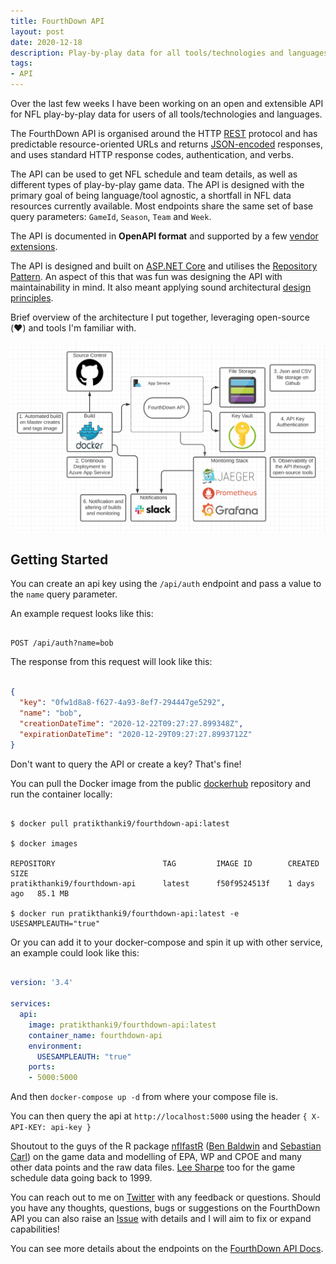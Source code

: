 ```yaml
---
title: FourthDown API
layout: post
date: 2020-12-18
description: Play-by-play data for all tools/technologies and languages.
tags:
- API
---
```


Over the last few weeks I have been working on an open and extensible API for NFL play-by-play data 
for users of all tools/technologies and languages.

The FourthDown API is organised around the HTTP [REST](https://en.wikipedia.org/wiki/Representational_state_transfer) 
protocol and has predictable resource-oriented URLs and returns [JSON-encoded](http://www.json.org/) responses,
and uses standard HTTP response codes, authentication, and verbs.

The API can be used to get NFL schedule and team details, as well as different types of play-by-play 
game data. The API is designed with the primary goal of being language/tool agnostic, a shortfall in NFL 
data resources currently available. Most endpoints share the same set of base query parameters: 
`GameId`, `Season`, `Team` and `Week`.

The API is documented in **OpenAPI format** and supported by a few 
[vendor extensions](https://github.com/Redocly/redoc/blob/master/docs/redoc-vendor-extensions.md).

The API is designed and built on [ASP.NET Core](https://docs.microsoft.com/en-us/aspnet/core/introduction-to-aspnet-core?view=aspnetcore-5.0) 
and utilises the [Repository Pattern](https://deviq.com/repository-pattern/). An aspect of this that was 
fun was designing the API with maintainability in mind. It also meant applying sound architectural 
[design principles](https://docs.microsoft.com/en-us/dotnet/architecture/modern-web-apps-azure/architectural-principles).

Brief overview of the architecture I put together, leveraging open-source (❤️) and tools I'm familiar with.

![fourthdown-api](./fourthdown-architecture.png)

## Getting Started

You can create an api key using the `/api/auth` endpoint and pass a value to the `name` query parameter.

An example request looks like this:

```shell

POST /api/auth?name=bob

```

The response from this request will look like this:

```json

{
  "key": "0fw1d8a8-f627-4a93-8ef7-294447ge5292",
  "name": "bob",
  "creationDateTime": "2020-12-22T09:27:27.899348Z",
  "expirationDateTime": "2020-12-29T09:27:27.8993712Z"
}

```

Don't want to query the API or create a key? That's fine!

You can pull the Docker image from the public [dockerhub](https://hub.docker.com/repository/docker/pratikthanki9/fourthdown-api) 
repository and run the container locally:

```shell

$ docker pull pratikthanki9/fourthdown-api:latest

$ docker images

REPOSITORY                        TAG         IMAGE ID        CREATED      SIZE
pratikthanki9/fourthdown-api      latest      f50f9524513f    1 days ago   85.1 MB

$ docker run pratikthanki9/fourthdown-api:latest -e USESAMPLEAUTH="true"

```

Or you can add it to your docker-compose and spin it up with other service, an example could look like this:

```yml

version: '3.4'

services:
  api:
    image: pratikthanki9/fourthdown-api:latest
    container_name: fourthdown-api
    environment:
      USESAMPLEAUTH: "true"
    ports:
    - 5000:5000

```

And then `docker-compose up -d` from where your compose file is. 

You can then query the api at `http://localhost:5000` using the header `{ X-API-KEY: api-key }`

Shoutout to the guys of the R package [nflfastR](https://github.com/mrcaseb/nflfastR) 
([Ben Baldwin](https://twitter.com/benbbaldwin) and [Sebastian Carl](https://twitter.com/mrcaseb)) on 
the game data and modelling of EPA, WP and CPOE and many other data points and the raw data files. 
[Lee Sharpe](https://twitter.com/LeeSharpeNFL) too for the game schedule data going back to 1999.

You can reach out to me on [Twitter](https://twitter.com/pratikthanki) with any feedback or questions. Should you 
have any thoughts, questions, bugs or suggestions on the FourthDown API you can also raise an 
[Issue](https://github.com/pratikthanki/FourthDown/issues) with details and I will aim to fix or expand capabilities!

You can see more details about the endpoints on the [FourthDown API Docs](https://fourthdown.azurewebsites.net/).
